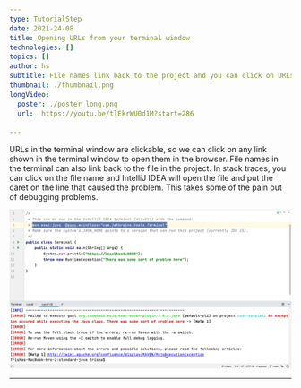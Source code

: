 ```yaml
---
type: TutorialStep
date: 2021-24-08
title: Opening URLs from your terminal window 
technologies: []
topics: []
author: hs
subtitle: File names link back to the project and you can click on URLs in the terminal window
thumbnail: ./thumbnail.png
longVideo:
  poster: ./poster_long.png
  url:  https://youtu.be/tlEkrWU0d1M?start=286

---
```

URLs in the terminal window are clickable, so we can click on any link shown in the terminal window to open them in the browser. File names in the terminal can also link back to the file in the project. In stack traces, you can click on the file name and IntelliJ IDEA will open the file and put the caret on the line that caused the problem. This takes some of the pain out of debugging problems.

![Clickable links in the terminal window](clickable-links.png)

---